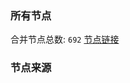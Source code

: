 ### 所有节点
合并节点总数: `692`
[节点链接](https://raw.githubusercontent.com/rzhy1/11/master/sub/sub_merge_base64.txt)

### 节点来源
